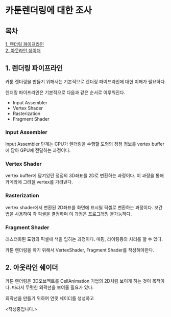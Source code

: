 # 카툰렌더링에 대한 조사

## 목차
[1. 렌더링 파이프라인](#1-렌더링-파이프라인)</br>
[2. 아웃라인 쉐이더](#2-아웃라인-쉐이더)</br>


## 1. 렌더링 파이프라인
카툰 렌더링을 만들기 위해서는 기본적으로 렌더링 파이프라인에 대한 이해가 필요하다.

렌더링 파이프라인은 기본적으로 다음과 같은 순서로 이루워진다.
- Input Assembler
- Vertex Shader
- Rasterization
- Fragment Shader
### Input Assembler
Input Assembler 단계는 CPU가 렌더링을 수행할 도형의 정점 정보를 vertex buffer에 담아 GPU에 전달하는 과정이다.</br>
### Vertex Shader
vertex buffer에 담겨있던 정점의 3D좌표를 2D로 변환하는 과정이다.
이 과정을 통해 카메라에 그려질 vertex를 가려낸다.
### Rasterization
vertex shader에서 변환된 2D좌표를 화면에 표시될 픽셀로 변환하는 과정이다.
보간법을 사용하여 각 픽셀을 결정하며 이 과정은 프로그래밍 불가능하다.
### Fragment Shader
래스터화된 도형의 픽셀에 색을 입히는 과정이다.
매핑, 라이팅등의 처리를 할 수 있다.


카툰 렌더링을 하기 위해서 VertexShader, Fragment Shader를 작성해야한다.

## 2. 아웃라인 쉐이더
카툰 렌더링은 3D오브젝트를 CellAnimation 기법의 2D처럼 보이게 하는 것이 목적이다. 따라서 뚜렷한 외곽선을 보여줄 필요가 있다.


외곽선을 만들기 위하여 언릿 쉐이더를 생성하고 

<작성중입니다.>